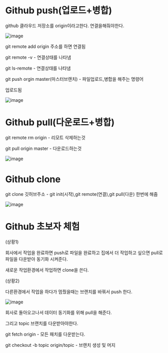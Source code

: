 # Github push(업로드+병합)

github 클라우드 저장소를 origin이라고한다. 연결을해줘야한다.

![image](https://github.com/user-attachments/assets/479c63ba-9efa-4357-81c7-ece5c5c0892c)


git remote add origin 주소를 하면 연결됨

git remote -v - 연결상태를 나타냄

git ls-remote - 연결상태를 나타냄

git push orgin master(마스터브랜치) - 파일업로드,병합을 해주는 명령어

업로드됨

![image](https://github.com/user-attachments/assets/cefc99cb-0fd0-416c-87f3-c2bb8fddc46e)

# Github pull(다운로드+병합)

git remote rm origin - 리모트 삭제하는것

git pull origin master - 다운로드하는것

![image](https://github.com/user-attachments/assets/f3428f7f-8a73-43a4-9e5a-822311d7fb5c)

# Github clone

git clone 깃허브주소 - git init(시작),git remote(연결),git pull(다운) 한번에 해줌

![image](https://github.com/user-attachments/assets/f9f25d02-ec69-40e0-bfdc-f5555752781f)

# Github 초보자 체험

(상황1)

회사에서 작업을 완료하면 push로 파일을 완료하고 집에서 더 작업하고 싶으면 pull로 파일을 다운받아 동기화 시켜준다.

새로운 작업환경에서 작업하면 clone을 쓴다.

(상황2)

다른환경에서 작업을 하다가 멈췄을때는 브랜치를 바꿔서 push 한다.

![image](https://github.com/user-attachments/assets/04455f86-5fd8-4004-b427-015c0242b193)

회사로 돌아오고나서 데이터 동기화를 위해 pull을 해준다.

그리고 topic 브랜치를 다운받아야한다.

git fetch origin - 모든 패치를 다운받는다.

git checkout -b topic origin/topic - 브랜치 생성 및 머지
